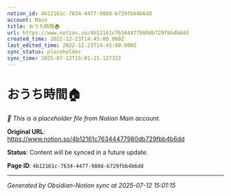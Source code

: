```yaml
---
notion_id: 4b12161c-7634-4477-980d-b729fbb4b6dd
account: Main
title: おうち時間🏠
url: https://www.notion.so/4b12161c76344477980db729fbb4b6dd
created_time: 2022-12-23T14:45:00.000Z
last_edited_time: 2022-12-23T14:45:00.000Z
sync_status: placeholder
sync_time: 2025-07-12T15:01:15.127322
---
```


# おうち時間🏠

*🔄 This is a placeholder file from Notion Main account.*

**Original URL**: https://www.notion.so/4b12161c76344477980db729fbb4b6dd

**Status**: Content will be synced in a future update.

**Page ID**: `4b12161c-7634-4477-980d-b729fbb4b6dd`

---

*Generated by Obsidian-Notion sync at 2025-07-12 15:01:15*
